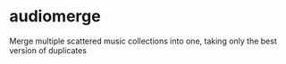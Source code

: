 # audiomerge
Merge multiple scattered music collections into one, taking only the best version of duplicates
